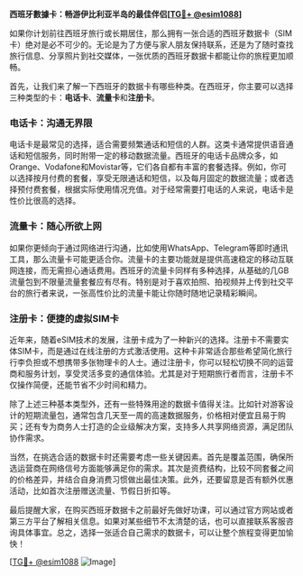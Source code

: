 **西班牙數據卡：畅游伊比利亚半岛的最佳伴侣[[TG💪+ @esim1088](https://t.me/s/esim1088)]**

如果你计划前往西班牙旅行或长期居住，那么拥有一张合适的西班牙数据卡（SIM卡）绝对是必不可少的。无论是为了方便与家人朋友保持联系，还是为了随时查找旅行信息、分享照片到社交媒体，一张优质的西班牙数据卡都能让你的旅程更加顺畅。

首先，让我们来了解一下西班牙的数据卡有哪些种类。在西班牙，你主要可以选择三种类型的卡：**电话卡**、**流量卡**和**注册卡**。

### 电话卡：沟通无界限

电话卡是最常见的选择，适合需要频繁通话和短信的人群。这类卡通常提供语音通话和短信服务，同时附带一定的移动数据流量。西班牙的电话卡品牌众多，如Orange、Vodafone和Movistar等，它们各自都有丰富的套餐选择。例如，你可以选择按月付费的套餐，享受无限通话和短信，以及每月固定的数据流量；或者选择预付费套餐，根据实际使用情况充值。对于经常需要打电话的人来说，电话卡是性价比很高的选择。

### 流量卡：随心所欲上网

如果你更倾向于通过网络进行沟通，比如使用WhatsApp、Telegram等即时通讯工具，那么流量卡可能更适合你。流量卡的主要功能就是提供高速稳定的移动互联网连接，而无需担心通话费用。西班牙的流量卡同样有多种选择，从基础的几GB流量包到不限量流量套餐应有尽有。特别是对于喜欢拍照、拍视频并上传到社交平台的旅行者来说，一张高性价比的流量卡能让你随时随地记录精彩瞬间。

### 注册卡：便捷的虚拟SIM卡

近年来，随着eSIM技术的发展，注册卡成为了一种新兴的选择。注册卡不需要实体SIM卡，而是通过在线注册的方式激活使用。这种卡非常适合那些希望简化旅行行李负担或不想携带多张物理卡的人士。通过注册卡，你可以轻松切换不同的运营商和服务计划，享受灵活多变的通信体验。尤其是对于短期旅行者而言，注册卡不仅操作简便，还能节省不少时间和精力。

除了上述三种基本类型外，还有一些特殊用途的数据卡值得关注。比如针对游客设计的短期流量包，通常包含几天至一周的高速数据服务，价格相对便宜且易于购买；还有专为商务人士打造的企业级解决方案，支持多人共享网络资源，满足团队协作需求。

当然，在挑选合适的数据卡时还需要考虑一些关键因素。首先是覆盖范围，确保所选运营商在网络信号方面能够满足你的需求。其次是资费结构，比较不同套餐之间的价格差异，并结合自身消费习惯做出最佳决策。此外，还要留意是否有额外优惠活动，比如首次注册赠送流量、节假日折扣等。

最后提醒大家，在购买西班牙数据卡之前最好先做好功课，可以通过官方网站或者第三方平台了解相关信息。如果对某些细节不太清楚的话，也可以直接联系客服咨询具体事宜。总之，选择一张适合自己需求的数据卡，可以让整个旅程变得更加愉快！

[[TG💪+ @esim1088](https://t.me/s/esim1088) ![Image](https://i.postimg.cc/4NQfJmqS/Snipaste-2025-05-13-00-14-12.png)]